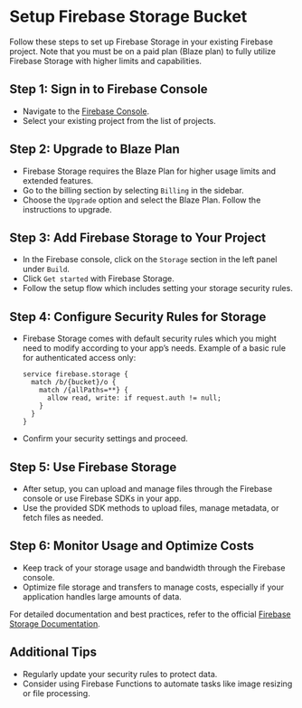 
# Setup Firebase Storage Bucket

Follow these steps to set up Firebase Storage in your existing Firebase project. Note that you must be on a paid plan (Blaze plan) to fully utilize Firebase Storage with higher limits and capabilities.

## Step 1: Sign in to Firebase Console
- Navigate to the [Firebase Console](https://console.firebase.google.com/).
- Select your existing project from the list of projects.

## Step 2: Upgrade to Blaze Plan
- Firebase Storage requires the Blaze Plan for higher usage limits and extended features.
- Go to the billing section by selecting `Billing` in the sidebar.
- Choose the `Upgrade` option and select the Blaze Plan. Follow the instructions to upgrade.

## Step 3: Add Firebase Storage to Your Project
- In the Firebase console, click on the `Storage` section in the left panel under `Build`.
- Click `Get started` with Firebase Storage.
- Follow the setup flow which includes setting your storage security rules.

## Step 4: Configure Security Rules for Storage
- Firebase Storage comes with default security rules which you might need to modify according to your app’s needs.
Example of a basic rule for authenticated access only:
    ```
    service firebase.storage {
      match /b/{bucket}/o {
        match /{allPaths=**} {
          allow read, write: if request.auth != null;
        }
      }
    }
    ```
- Confirm your security settings and proceed.

## Step 5: Use Firebase Storage
- After setup, you can upload and manage files through the Firebase console or use Firebase SDKs in your app.
- Use the provided SDK methods to upload files, manage metadata, or fetch files as needed.

## Step 6: Monitor Usage and Optimize Costs
- Keep track of your storage usage and bandwidth through the Firebase console.
- Optimize file storage and transfers to manage costs, especially if your application handles large amounts of data.

For detailed documentation and best practices, refer to the official [Firebase Storage Documentation](https://firebase.google.com/docs/storage).

## Additional Tips
- Regularly update your security rules to protect data.
- Consider using Firebase Functions to automate tasks like image resizing or file processing.
